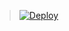 
> [![Deploy](https://www.herokucdn.com/deploy/button.png)](https://dashboard.heroku.com/new?template=https://github.com/YfsreBgjdu/Vhdyeg-TEQ)
